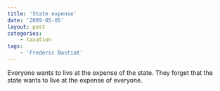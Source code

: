 ```yaml
---
title: 'State expense'
date: '2009-05-05'
layout: post
categories:
    - taxation
tags:
    - 'Frederic Bastiat'
---
```


Everyone wants to live at the expense of the state. They forget that the state wants to live at the expense of everyone.